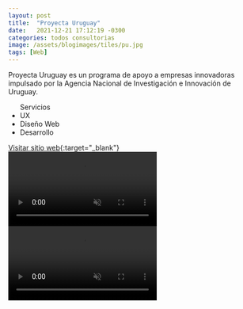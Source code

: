 ```yaml
---
layout: post
title:  "Proyecta Uruguay"
date:   2021-12-21 17:12:19 -0300
categories: todos consultorias
image: /assets/blogimages/tiles/pu.jpg
tags: [Web]
---
```

Proyecta Uruguay es un programa de apoyo a empresas innovadoras impulsado por la Agencia Nacional de Investigación e Innovación de Uruguay.

<ul class="right-align">
<span class="text-sm">Servicios</span>
  <li>UX</li>
  <li>Diseño Web</li>
  <li>Desarrollo</li>
</ul>


<span class="text-sm">[Visitar sitio web](https://proyectauruguay.uy/){:target="_blank"}</span>
<video autobuffer autoPlay loop muted><source src="/assets/blogimages/proyecta-1.mp4" type="video/mp4" /></video>
<video autobuffer autoPlay loop muted><source src="/assets/blogimages/proyecta-2.mp4" type="video/mp4" /></video>
